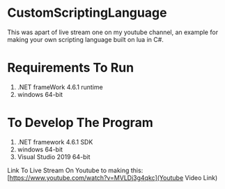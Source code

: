 # CustomScriptingLanguage
This was apart of live stream one on my youtube channel, an example for making your own scripting language built on lua in C#.


# Requirements To Run
1. .NET frameWork 4.6.1 runtime
2. windows 64-bit

# To Develop The Program
1. .NET framework 4.6.1 SDK
2. windows 64-bit
3. Visual Studio 2019 64-bit

Link To Live Stream On Youtube to making this: [https://www.youtube.com/watch?v=MVLDj3g4qkc](Youtube Video Link)
